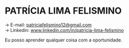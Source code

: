 # PATRÍCIA LIMA FELISMINO 

 -> E-mail: patriciafelismino12@gmail.com           
 -> Linkedin: www.linkedin.com/in/patricia-lima-felismino

Eu posso aprender qualquer coisa com a oportunidade.
